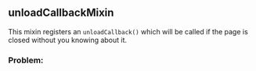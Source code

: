 ## unloadCallbackMixin
 This mixin registers an `unloadCallback()` which will be called if the page is closed without you knowing about it.
### Problem: 
